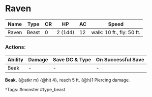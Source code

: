 # Raven

| Name | Type | CR | HP | AC | Speed |
|------|------|----|----|----|-------|
| Raven | Beast | 0 | 2 (1d4) | 12 | walk: 10 ft., fly: 50 ft. |

### Actions:

| Ability | Damage | Save DC & Type | On Successful Save |
|---------|--------|----------------|--------------------|
| Beak | - | - | - |


**Beak.** {@atkr m} {@hit 4}, reach 5 ft. {@h}1 Piercing damage.

^Tags: #monster #type_beast